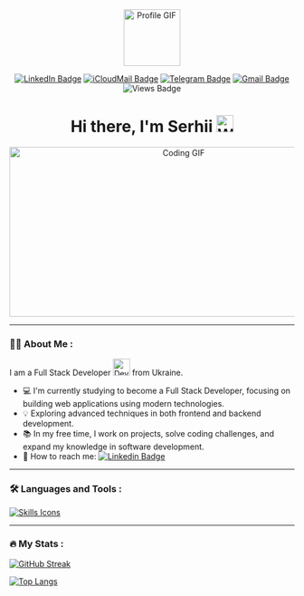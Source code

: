 <div align="center"> 
  <div>
    <img src="https://media.giphy.com/media/M9gbBd9nbDrOTu1Mqx/giphy.gif" width="100" alt="Profile GIF"/>
  </div>

[![LinkedIn Badge](https://img.shields.io/badge/LinkedIn-%230A66C2?style=plastic&logo=linkedin&logoColor=white)](https://www.linkedin.com/in/serhii-briushyn/) [![iCloudMail Badge](https://img.shields.io/badge/iCloudMail-%233693F3?style=plastic&logo=icloud&logoColor=white)](https://www.linkedin.com/in/serhii-briushyn/) [![Telegram Badge](https://img.shields.io/badge/Telegram-%2326A5E4?style=plastic&logo=telegram&logoColor=white)](https://t.me/sbriushyn) [![Gmail Badge](https://img.shields.io/badge/Gmail-%23EA4335?style=plastic&logo=gmail&logoColor=white)](mailto:serhii.briushyn88@gmail.com)
![Views Badge](https://komarev.com/ghpvc/?username=Serhii-Briushyn&style=plastic&color=blueviolet&abbreviated=true)

  <h1>
    Hi there, I'm Serhii
    <img src="https://media.giphy.com/media/hvRJCLFzcasrR4ia7z/giphy.gif" width="30px" alt="Waving Hand"/>
  </h1>

  <div>
    <img src="https://media.giphy.com/media/dWesBcTLavkZuG35MI/giphy.gif" width="600" height="300" alt="Coding GIF"/>
  </div>
</div>

---

### :man_technologist: About Me :

I am a Full Stack Developer <img src="https://media.giphy.com/media/WUlplcMpOCEmTGBtBW/giphy.gif" width="30" alt="Developer Icon"> from Ukraine.

- 💻 I'm currently studying to become a Full Stack Developer, focusing on building web applications using modern technologies.
- 💡 Exploring advanced techniques in both frontend and backend development.
- 📚 In my free time, I work on projects, solve coding challenges, and expand my knowledge in software development.
- 🔗 How to reach me: [![Linkedin Badge](https://img.shields.io/badge/LinkedIn-%230A66C2?style=plastic&logo=linkedin&logoColor=white)](https://www.linkedin.com/in/serhii-briushyn/)

---

### :hammer_and_wrench: Languages and Tools :

[![Skills Icons](https://skillicons.dev/icons?i=react,html,css,js,redux,nodejs,ts,npm,github,git,figma,vercel,vscode,vite)](https://skillicons.dev)

---

### :fire: My Stats :

[![GitHub Streak](https://streak-stats.demolab.com?user=Serhii-Briushyn&theme=dark&date_format=j%20M%5B%20Y%5D)](https://git.io/streak-stats)

[![Top Langs](https://github-readme-stats.vercel.app/api/top-langs/?username=Serhii-Briushyn&layout=compact&theme=vision-friendly-dark)](https://github.com/anuraghazra/github-readme-stats)
